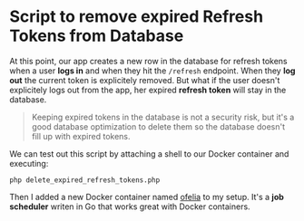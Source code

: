 # Script to remove expired Refresh Tokens from Database
At this point, our app creates a new row in the database for refresh tokens when a user **logs in** and when they hit the `/refresh` endpoint. When they **log out** the current token is explicitely removed. But what if the user doesn't explicitely logs out from the app, her expired **refresh token** will stay in the database.

> Keeping expired tokens in the database is not a security risk, but it's a good database optimization to delete them so the database doesn't fill up with expired tokens.

We can test out this script by attaching a shell to our Docker container and executing:
```
php delete_expired_refresh_tokens.php
```

Then I added a new Docker container named [ofelia](https://github.com/mcuadros/ofelia) to my setup. It's a **job scheduler** writen in Go that works great with Docker containers.
